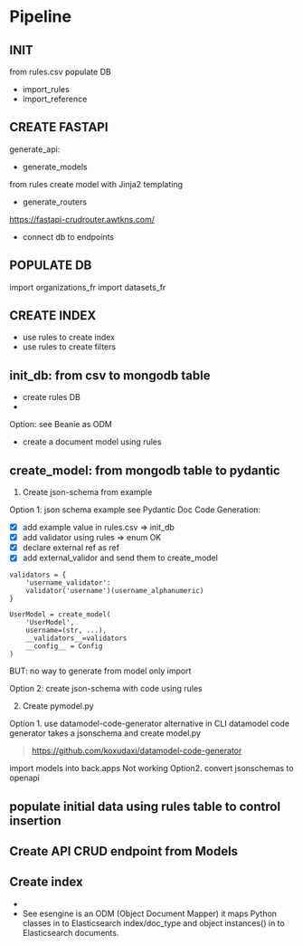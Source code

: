 # Pipeline 

## INIT

from rules.csv populate DB
- import_rules
- import_reference

## CREATE FASTAPI

generate_api:
- generate_models

from rules create model with Jinja2 templating

- generate_routers

https://fastapi-crudrouter.awtkns.com/


- connect db to endpoints

## POPULATE DB

import organizations_fr
import datasets_fr

## CREATE INDEX

- use rules to create index
- use rules to create filters

## init_db: from csv to mongodb table

- create rules DB
- 
Option: see Beanie as ODM

- create a document model using rules


## create_model: from mongodb table to pydantic

1. Create json-schema from example

Option 1: json schema example see Pydantic Doc Code Generation:


  - [x] add example value in rules.csv => init_db
  - [x] add validator using rules => enum OK
  - [x] declare external ref as ref
  - [x] add external_validor and send them to create_model
```
validators = {
    'username_validator':
    validator('username')(username_alphanumeric)
}

UserModel = create_model(
    'UserModel',
    username=(str, ...),
    __validators__=validators
    __config__ = Config
)
```

BUT: no way to generate from model only import

Option 2: create json-schema with code using rules


2. Create pymodel.py

Option 1. use datamodel-code-generator
alternative in CLI datamodel code generator takes a jsonschema and create model.py
> https://github.com/koxudaxi/datamodel-code-generator

import models into back.apps
Not working 
Option2. convert jsonschemas to openapi

## populate initial data using rules table to control insertion


## Create API CRUD endpoint from Models




## Create index

-
- See esengine is an ODM (Object Document Mapper) it maps Python classes in to Elasticsearch index/doc_type and object instances() in to Elasticsearch documents.


